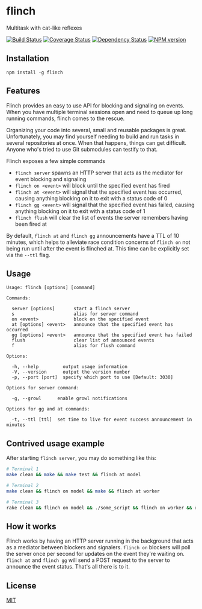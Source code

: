 flinch
======

Multitask with cat-like reflexes

[![Build Status][TravisBadge]][Travis]
[![Coverage Status][CoverallsBadge]][Coveralls]
[![Dependency Status][GemnasiumBadge]][Gemnasium]
[![NPM version][VersionBadge]][Version]

Installation
------------
    npm install -g flinch

Features
--------
Flinch provides an easy to use API for blocking and signaling on events. When
you have multiple terminal sessions open and need to queue up long running
commands, flinch comes to the rescue.

Organizing your code into several, small and reusable packages is great.
Unfortunately, you may find yourself needing to build and run tasks in several
repositories at once. When that happens, things can get difficult. Anyone who's
tried to use Git submodules can testify to that.

Flinch exposes a few simple commands

* `flinch server` spawns an HTTP server that acts as the mediator for event blocking and signaling
* `flinch on <event>` will block until the specified event has fired
* `flinch at <event>` will signal that the specified event has occurred,
  causing anything blocking on it to exit with a status code of 0
* `flinch gg <event>` will signal that the specified event has failed, causing
  anything blocking on it to exit with a status code of 1
* `flinch flush` will clear the list of events the server remembers having been fired at

By default, `flinch at` and `flinch gg` announcements have a TTL of 10 minutes,
which helps to alleviate race condition concerns of `flinch on` not being run
until after the event is flinched at. This time can be explicitly set via the
`--ttl` flag.

Usage
-----
```
Usage: flinch [options] [command]

Commands:

  server [options]       start a flinch server
  s                      alias for server command
  on <event>             block on the specified event
  at [options] <event>   announce that the specified event has occurred
  gg [options] <event>   announce that the specified event has failed
  flush                  clear list of announced events
  f                      alias for flush command

Options:

  -h, --help         output usage information
  -V, --version      output the version number
  -p, --port [port]  specify which port to use [Default: 3030]

Options for server command:

  -g, --growl      enable growl notifications

Options for gg and at commands:

  -t, --ttl [ttl]  set time to live for event success announcement in minutes
```

Contrived usage example
-----------------------
After starting `flinch server`, you may do something like this:
``` bash
# Terminal 1
make clean && make && make test && flinch at model

# Terminal 2
make clean && flinch on model && make && flinch at worker

# Terminal 3
rake clean && flinch on model && ./some_script && flinch on worker && rake deploy
```

How it works
------------
Flinch works by having an HTTP server running in the background that acts as a
mediator between blockers and signalers. `flinch on` blockers will poll the
server once per second for updates on the event they're waiting on. `flinch at`
and `flinch gg` will send a POST request to the server to announce the event
status. That's all there is to it.

License
-------
[MIT][License]

  [TravisBadge]: https://travis-ci.org/bilalq/flinch.svg?branch=master
  [Travis]: https://travis-ci.org/bilalq/flinch
  [CoverallsBadge]: http://img.shields.io/coveralls/bilalq/flinch.svg
  [Coveralls]: https://coveralls.io/r/bilalq/flinch?branch=master
  [GemnasiumBadge]: https://gemnasium.com/bilalq/flinch.svg
  [Gemnasium]: https://gemnasium.com/bilalq/flinch
  [VersionBadge]: https://badge.fury.io/js/flinch.svg
  [Version]: https://npmjs.org/package/flinch
  [License]: https://github.com/bilalq/flinch/blob/master/LICENSE
